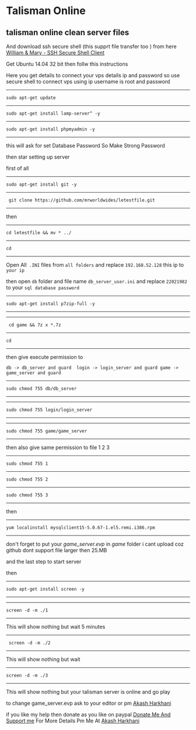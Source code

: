 #  Talisman Online

## talisman online clean server files

 And download ssh secure shell (this supprt file transfer too ) from here [William & Mary - SSH Secure Shell Client](https://it.wm.edu/software/public/ssh/sshsecureshellclient-3.2.9.exe)
>  

Get Ubuntu 14.04 32 bit then follw this instructions

Here you get details to connect your vps details ip and password 
so use secure shell to connect vps using ip username is root and password
***
```sudo apt-get update ```
***
``` sudo apt-get install lamp-server^ -y ```
***
```sudo apt-get install phpmyadmin -y ```
***
this will ask for set Database Password So Make Strong Password 

then star setting up server 

first of all 
***
```sudo apt-get install git -y ```
***


``` git clone https://github.com/mrworldwides/letestfile.git```
***
then

***
``` cd letestfile && mv * ../ ```
***
```cd```
***

Open All``` .INI``` files from ```all folders``` and replace ```192.168.52.128``` this ip to ```your ip ```

then open ```db``` folder and file name ```db_server_user.ini``` and replace ```22021982``` to your ```sql database password``` 

***
``` sudo apt-get install p7zip-full -y ```
***

***
``` cd game && 7z x *.7z```
***
```cd```
***
then give execute permission to 

``` db -> db_server and guard  login -> login_server and guard game -> game_server and guard ```



***
```sudo chmod 755 db/db_server```
***



***
```sudo chmod 755 login/login_server```
***


***
```sudo chmod 755 game/game_server```
***

then also give same permission to file 1 2 3 

***
```sudo chmod 755 1```
***
```sudo chmod 755 2```
***
```sudo chmod 755 3```
***
then
***
``` yum localinstall mysqlclient15-5.0.67-1.el5.remi.i386.rpm ```
***
 don't forget to put your  *game_server.evp*  in *game* folder i cant upload coz github dont support file larger then 25.MB 



and the last step to start server 


then

***
``` sudo apt-get install screen -y ```
***

*** 
``` screen -d -m ./1 ```
***

This will show nothing but wait 5 minutes

***
```  screen -d -m ./2 ```
***

This will show nothing but wait 
***
 ``` screen -d -m ./3 ```
***

 This will show nothing but your talisman server is online  and go play 
 
 to change game_server.evp ask to your editor or pm [Akash Harkhani](https://fb.me/akashharkhani1992)
 
 if you like my help then donate as you like on paypal [Donate Me And Support me](https://paypal.me/AkashHarkhani)
  For More Details Pm Me At [Akash Harkhani](https://fb.me/akashharkhani1992)  
 
 


